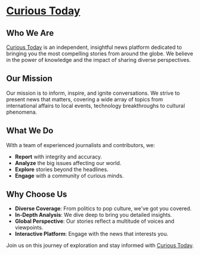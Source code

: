 # [Curious Today](https://curious-today.com)

## Who We Are
[Curious Today](https://curious-today.com) is an independent, insightful news platform dedicated to bringing you the most compelling stories from around the globe. We believe in the power of knowledge and the impact of sharing diverse perspectives.

## Our Mission
Our mission is to inform, inspire, and ignite conversations. We strive to present news that matters, covering a wide array of topics from international affairs to local events, technology breakthroughs to cultural phenomena.

## What We Do
With a team of experienced journalists and contributors, we:
- **Report** with integrity and accuracy.
- **Analyze** the big issues affecting our world.
- **Explore** stories beyond the headlines.
- **Engage** with a community of curious minds.

## Why Choose Us
- **Diverse Coverage**: From politics to pop culture, we've got you covered.
- **In-Depth Analysis**: We dive deep to bring you detailed insights.
- **Global Perspective**: Our stories reflect a multitude of voices and viewpoints.
- **Interactive Platform**: Engage with the news that interests you.

Join us on this journey of exploration and stay informed with [Curious Today](https://curious-today.com).
